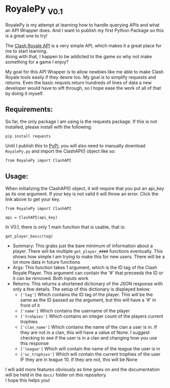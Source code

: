# RoyalePy <sub>V0.1</sub>

RoyalePy is my attempt at learning how to handle querying APIs and what an API Wrapper does. And I want to publish my first Python Package so this is a great one to try!
  
The [Clash Royale API](https://developer.clashroyale.com/#/) is a very simple API, which makes it a great place for me to start learning.  
Along with that, I happen to be addicted to the game so why not make something for a game I enjoy?  

My goal for this API Wrapper is to allow newbies like me able to make Clash Royale tools easily if they desire too. My goal is to simplify requests and returns. Even the basic requsts return hundreds of lines of data a new developer would have to sift through, so I hope ease the work of all of that by doing it myself.  

  ## Requirements: 

  So far, the only package I am using is the requests package. If this is not installed, please install with the following:  
  
  ``pip install requests``  

  Until I publish this to [PyPi](https://pypi.org/), you will also need to manually download ``RoyalePy.py`` and import the ClashAPI() object like so:  

  ``from RoyalePy import ClashAPI`` 

  ## Usage:  

  When initializing the ClashAPI() object, it will require that you put an api_key as its one argument. If your key is not valid it will throw an error. Click the link above to get your key.  
    
  ```
  from RoyalePy import ClashAPI
  
  api = ClashAPI(api_key)
  ```  
      
  In V0.1, there is only 1 main function that is usable, that is:  
    
  ``get_player_basic(tag)``
  - Summary: This grabs just the bare minimum of information about a player. There will be multiple ``get_player_####`` functions eventually. This shows how simple I am trying to make this for new users. There will be a lot more data in future functions
  - Args: This function takes 1 argument, which is the ID tag of the Clash Royale Player. This argument can contain the '#' that preceeds the ID or it can be removed. Both inputs work
  - Returns: This returns a shortened dictionary of the JSON response with only a few details. The setup of this dictionary is displayed below:
    - ``['tag']`` Which contains the ID tag of the player. This will be the same as the ID passed as the argument, but this will have a '#' in front of it
    - ``['name']`` Which contains the username of the player
    - ``['trohpies']`` Which contains an integer count of the players current trophies
    - ``['clan_name']`` Which contains the name of the clan a user is in. If they are not in a clan, this will have a value of None. I suggest checking to see if the user is in a clan and changing how you use this response
    - ``['league']`` Which will contain the name of the league the user is in
    - ``['uc_trophies']`` Which will contain the current trophies of the user IF they are in league 10. If they are not, this will be None
    
  I will add more features obviously as time goes on and the documentation will be held in the ``docs/`` folder on this repository.  
  I hope this helps you!

  
    
  

